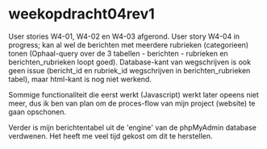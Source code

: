 # weekopdracht04rev1

User stories W4-01, W4-02 en W4-03 afgerond.
User story W4-04 in progress; kan al wel de berichten met meerdere rubrieken (categorieen) tonen (Ophaal-query over de 3 tabellen - berichten - rubrieken en berichten_rubrieken loopt goed).  Database-kant van wegschrijven is ook geen issue (bericht_id en rubriek_id wegschrijven in berichten_rubrieken tabel), maar html-kant is nog niet werkend.

Sommige functionaliteit die eerst werkt (Javascript) werkt later opeens niet meer, dus ik ben van plan om de proces-flow van mijn project (website) te gaan opschonen.

Verder is mijn berichtentabel uit de 'engine' van de phpMyAdmin database verdwenen.  Het heeft me veel tijd gekost om dit te herstellen.
